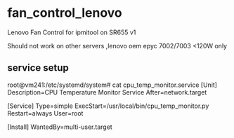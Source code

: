 # fan_control_lenovo
Lenovo Fan Control for ipmitool on SR655 v1

Should not work on other servers ,lenovo oem epyc 7002/7003 <120W only



## service setup
root@vm241:/etc/systemd/system# cat cpu_temp_monitor.service 
[Unit]
Description=CPU Temperature Monitor Service
After=network.target

[Service]
Type=simple
ExecStart=/usr/local/bin/cpu_temp_monitor.py
Restart=always
User=root

[Install]
WantedBy=multi-user.target
